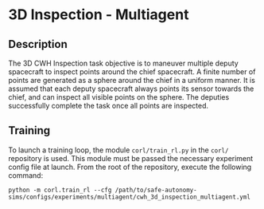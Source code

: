 # 3D Inspection - Multiagent

## Description

The 3D CWH Inspection task objective is to maneuver multiple deputy
spacecraft to inspect points around the chief spacecraft. A
finite number of points are generated as a sphere around the
chief in a uniform manner. It is assumed that each deputy spacecraft
always points its sensor towards the chief, and can inspect all
visible points on the sphere. The deputies successfully complete
the task once all points are inspected.

## Training

To launch a training loop, the module `corl/train_rl.py` in the `corl/` repository
is used. This module must be passed the necessary experiment config file at launch.
From the root of the repository, execute the following command:

```commandline
python -m corl.train_rl --cfg /path/to/safe-autonomy-sims/configs/experiments/multiagent/cwh_3d_inspection_multiagent.yml
```
